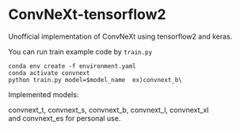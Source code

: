 # ConvNeXt-tensorflow2
Unofficial implementation of ConvNeXt using tensorflow2 and keras.

You can run train example code by `train.py`

    conda env create -f environment.yaml
    conda activate convnext
    python train.py model=$model_name  ex)convnext_b\
    
    
Implemented models:  

convnext_t, convnext_s, convnext_b, convnext_l, convnext_xl  
and convnext_es for personal use.
